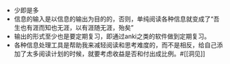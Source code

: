 - 少即是多
- 信息的输入是以信息的输出为目的的，否则，单纯阅读各种信息就变成了“吾生也有涯而知也无涯，以有涯随无涯，殆矣”
- 输出的形式至少也是要定期复习，即通过anki之类的软件做到定期复习。
- 各种信息处理工具是帮助我来减轻阅读和思考难度的，而不是相反，给自己添加了太多阅读计划的时候，就要考虑收益是否和付出成比例。#[[洞见]]

